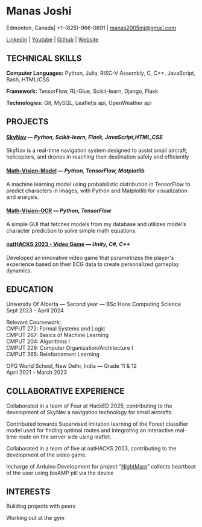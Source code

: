 # Manas Joshi


Edmonton, Canada| \+1-(825)-966-0691 | [manas2005mj@gmail.com](mailto:manas2005mj@gmail.com)

[Linkedin](https://www.linkedin.com/in/manas-joshi-employee-of-the-year/) | [Youtube](https://www.youtube.com/@GodOfGodsOfTheKnownReality) | [Github](https://github.com/BetterThanYou73) | [Website](https://betterthanyou73.github.io/)

## **TECHNICAL SKILLS**

**Computer Languages:** Python, Julia, RISC-V Assembly,  C, C++, JavaScript, Bash, HTML/CSS

**Framework:** TensorFlow, RL-Glue, Scikit-learn, Django, Flask

**Technologies:** Git, MySQL, Leafletjs api, OpenWeather api

## **PROJECTS**

#### [**SkyNav**](https://skynav.pythonanywhere.com/) — ***Python, Scikit-learn, Flask, JavaScript,HTML,CSS***

SkyNav is a real-time navigation system designed to assist small aircraft, helicopters, and drones in reaching their destination safely and efficiently

#### [**Math-Vision-Model**](https://github.com/BetterThanYou73/tensorflow-math-vision) — ***Python, TensorFlow, Matplotlib***

A machine learning model using probabilistic distribution in TensorFlow to predict characters in images, with Python and Matplotlib for visualization and analysis.

#### [**Math-Vision-OCR**](https://github.com/BetterThanYou73/math-vision) **—** *Python, TensorFlow*

A simple GUI that fetches models from my database and utilizes model’s character prediction to solve simple math equations.

#### [**natHACKS 2023 \- Video Game**](https://github.com/GOATMaxwellN/Nightmares) — ***Unity, C\#, C++***

Developed an innovative video game that parametrizes the player's experience based on their ECG data to create personalized gameplay dynamics.

## **EDUCATION**

University Of Alberta **—** Second year **—**  BSc Hons Computing Science  
Sept 2023 \- April 2024

Relevant Coursework:  
CMPUT 272: Formal Systems and Logic  
CMPUT 267: Basics of Machine Learning  
CMPUT 204: Algorithms I  
CMPUT 229: Computer Organization/Architecture I  
CMPUT 365: Reinforcement Learning

OPG World School, New Delhi, India **—** Grade 11 & 12   
April 2021 \- March 2023

## **COLLABORATIVE EXPERIENCE**

Collaborated in a team of Four at HackED 2025, contributing to the development of SkyNav a navigation technology for small aircrafts.

Contributed towards Supervised imitation learning of the Forest classifier model used for finding optimal routes and integrating an interactive real-time route on the server side using leaflet.

Collaborated in a team of five at natHACKS 2023, contributing to the development of the video game.

Incharge of Arduino Development for project “[NightMare](https://github.com/GOATMaxwellN/Nightmares)” collects heartbeat of the user using bioAMP pill via the device

## **INTERESTS**

Building projects with peers

Working out at the gym

